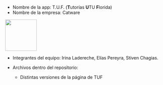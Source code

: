- Nombre de la app: T.U.F. (**T**utorías **U**TU **F**lorida)
- Nombre de la empresa: Catware
<img src="https://github.com/CYBRC4T/TUF_TutoriasUtuFlorida/assets/136350968/16fd8f10-4697-47f7-8b88-4c6e746a4353" width="100"/>
 

- Integrantes del equipo: Irina Ladereche, Elías Pereyra, Stiven Chagias.

- Archivos dentro del repositorio:
   -  Distintas versiones de la página de TUF
